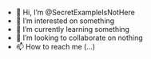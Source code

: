 - 👋 Hi, I’m @SecretExampleIsNotHere
- 👀 I’m interested on something
- 🌱 I’m currently learning something
- 💞️ I’m looking to collaborate on nothing
- 📫 How to reach me (...)

<!---
SecretExampleIsNotHere/SecretExampleIsNotHere is a ✨ special ✨ repository because its `README.md` (this file) appears on your GitHub profile.
You can click the Preview link to take a look at your changes.
--->
